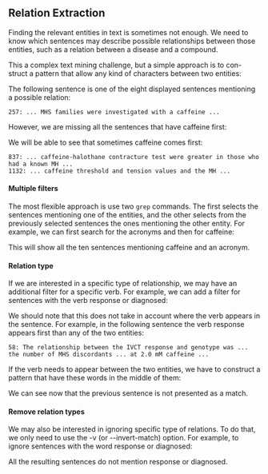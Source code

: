 <script>
import Execute from "$components/Execute.svelte";
</script>

## Relation Extraction

Finding the relevant entities in text is sometimes not enough. We need to
know which sentences may describe possible relationships between those entities, such as a relation between a disease and a compound.

This a complex text mining challenge, but a simple approach is to con-
struct a pattern that allow any kind of characters between two entities:

<Execute command="grep -n -w -E 'MH[SNE]?.*(C|c)affeine' chebi_27732_sentences.txt" />

The following sentence is one of the eight displayed sentences mentioning
a possible relation:
```text
257: ... MHS families were investigated with a caffeine ...
```
However, we are missing all the sentences that have caffeine first:
<Execute command="grep -n -w -E '(C|c)affeine.*MH[SNE]?' chebi_27732_sentences.txt" />

We will be able to see that sometimes caffeine comes first:
```text
837: ... caffeine-halothane contracture test were greater in those who had a known MH ...
1132: ... caffeine threshold and tension values and the MH ...
```

#### Multiple filters
The most flexible approach is use two `grep` commands. The first selects the
sentences mentioning one of the entities, and the other selects from the previously selected sentences the ones mentioning the other entity. For example,
we can first search for the acronyms and then for caffeine:

<Execute command="grep -n -w -E 'MH[SNE]?' chebi_27732_sentences.txt | grep -w -E '(C|c)affeine'" />

This will show all the ten sentences mentioning caffeine and an acronym.

#### Relation type
If we are interested in a specific type of relationship, we may have an additional filter for a specific verb. For example, we can add a filter for sentences with the verb response or diagnosed:

<Execute command="grep -n -w -E 'MH[SNE]?' chebi_27732_sentences.txt | grep -w -E '(C|c)affeine' | grep -w -E 'response|diagnosed'" />

We should note that this does not take in account where the verb appears
in the sentence. For example, in the following sentence the verb response
appears first than any of the two entities:

```text
58: The relationship between the IVCT response and genotype was ... the number of MHS discordants ... at 2.0 mM caffeine ...
```

If the verb needs to appear between the two entities, we have to construct
a pattern that have these words in the middle of them:

<Execute command="grep -n -w -E 'MH[SNE]?.*(response|diagnosed).*(C|c)affeine' chebi_27732_sentences.txt" />

We can see now that the previous sentence is not presented as a match.

#### Remove relation types

We may also be interested in ignoring specific type of relations. To do that,
we only need to use the -v (or --invert-match) option. For example, to
ignore sentences with the word response or diagnosed:

<Execute command="grep -n -w -E 'MH[SNE]?' chebi_27732_sentences.txt | grep -w -E '(C|c)affeine' | grep -v -w -E 'response|diagnosed'" />

All the resulting sentences do not mention response or diagnosed.
